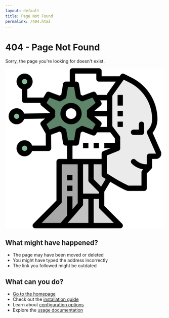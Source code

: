```yaml
---
layout: default
title: Page Not Found
permalink: /404.html
---
```


# 404 - Page Not Found

Sorry, the page you're looking for doesn't exist.

![Aria Screenshot](assets/images/favicon.png)

## What might have happened?

- The page may have been moved or deleted
- You might have typed the address incorrectly
- The link you followed might be outdated

## What can you do?

- [Go to the homepage](/)
- Check out the [installation guide](installation.html)
- Learn about [configuration options](configuration.html)
- Explore the [usage documentation](usage.html)
